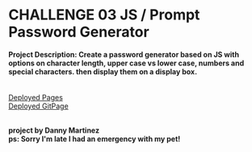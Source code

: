 <h1>CHALLENGE 03 JS / Prompt Password Generator</h1>
<b>Project Description: 
Create a password generator based on JS with options on character length, upper case vs lower case, numbers and special characters. then display them on a display box.</b>
<br><Br>
<Br>
<a href="https://dannyae.github.io/ch03-js-password-generator">Deployed Pages</a><BR>
<a href="https://github.com/DannyAe/ch03-js-password-generator">Deployed GitPage</a>
<Br><br>

<b>project by Danny Martinez<b><br>
ps: Sorry I'm late I had an emergency with my pet! 


